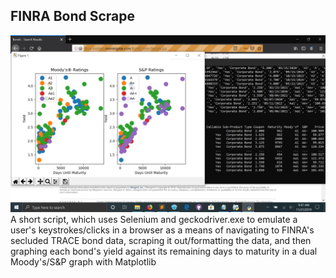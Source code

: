 ## FINRA Bond Scrape
![alt text](https://github.com/treatmesubj/FINRABondScrape/blob/master/Screenshot%20(6).png)
A short script, which uses Selenium and geckodriver.exe to emulate a user's keystrokes/clicks in a browser as a means of navigating to FINRA's secluded TRACE bond data, scraping it out/formatting the data, and then graphing each bond's yield against its remaining days to maturity in a dual Moody's/S&P graph with Matplotlib
